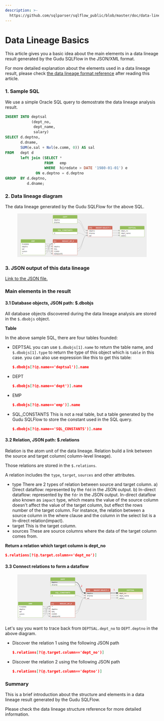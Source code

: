 ```yaml
---
description: >-
  https://github.com/sqlparser/sqlflow_public/blob/master/doc/data-lineage-format/readme.md
---
```


# Data Lineage Basics

This article gives you a basic idea about the main elements in a data lineage result generated by the Gudu SQLFlow in the JSON/XML format.

For more detailed explanation about the elements used in a data lineage result, please check [the data lineage format reference](../../7.-reference/lineage-model/json-format-lineage-model.md) after reading this article.

### 1. Sample SQL

We use a simple Oracle SQL query to demostrate the data lineage analysis result.

```sql
INSERT INTO deptsal
            (dept_no,
             dept_name,
             salary)
SELECT d.deptno,
       d.dname,
       SUM(e.sal + Nvl(e.comm, 0)) AS sal
FROM   dept d
       left join (SELECT *
                  FROM   emp
                  WHERE  hiredate > DATE '1980-01-01') e
              ON e.deptno = d.deptno
GROUP  BY d.deptno,
          d.dname; 
```

### 2. Data lineage diagram

The data lineage generated by the Gudu SQLFlow for the above SQL.

<figure><img src="../../.gitbook/assets/data-lineage-format-introduction-1.png" alt=""><figcaption></figcaption></figure>

### 3. JSON output of this data lineage

[Link to the JSON file.](https://github.com/sqlparser/sqlflow\_public/blob/master/doc/data-lineage-format/oracle-lineage.json)

### Main elements in the result

#### 3.1 Database objects, JSON path: $.dbobjs

All database objects discovered during the data lineage analysis are stored in the `$.dbobjs` object.

**Table**

In the above sample SQL, there are four tables founded:

*   DEPTSAL you can use `$.dbobjs[1].name` to return the table name, and `$.dbobjs[1].type` to return the type of this object which is `table` in this case. you can also use expression like this to get this table:

    ```json
    $.dbobjs[?(@.name=='deptsal')].name
    ```
*   DEPT

    ```json
    $.dbobjs[?(@.name=='dept')].name
    ```
*   EMP

    ```json
    $.dbobjs[?(@.name=='emp')].name
    ```
*   SQL\_CONSTANTS This is not a real table, but a table generated by the Gudu SQLFlow to store the constant used in the SQL query.

    ```json
    $.dbobjs[?(@.name=='SQL_CONSTANTS')].name
    ```

#### 3.2 Relation, JSON path: $.relations

Relation is the atom unit of the data lineage. Relation build a link between the source and target column( column-level lineage).

Those relations are stored in the `$.relations`.

A relation includes the `type`, `target`, `sources` and other attributes.

* type There are 2 types of relation between source and target column. a) Direct dataflow: represented by the `fdd` in the JSON output. b) In-direct dataflow: represented by the `fdr` in the JSON output. In-direct dataflow also known as `impact` type, which means the value of the source column doesn't affect the value of the target column, but effect the rows number of the target column. For instance, the relation between a source column in the where clause and the column in the select list is a In-direct relation(impact).
* target This is the target column.
* sources These are source columns where the data of the target column comes from.

**Return a relation which target column is dept\_no**

```json
$.relations[?(@.target.column=='dept_no')]
```

#### 3.3 Connect relations to form a dataflow

<figure><img src="../../.gitbook/assets/data-lineage-format-introduction-2.png" alt=""><figcaption></figcaption></figure>

Let's say you want to trace back from `DEPTSAL.dept_no` to `DEPT.deptno` in the above diagram.

*   Discover the relation 1 using the following JSON path

    ```json
    $.relations[?(@.target.column=='dept_no')]
    ```
*   Discover the relation 2 using the following JSON path

    ```json
    $.relations[?(@.target.column=='deptno')]
    ```

### Summary

This is a brief introduction about the structure and elements in a data lineage result generated by the Gudu SQLFlow.

Please check the data lineage structure reference for more detailed information.

